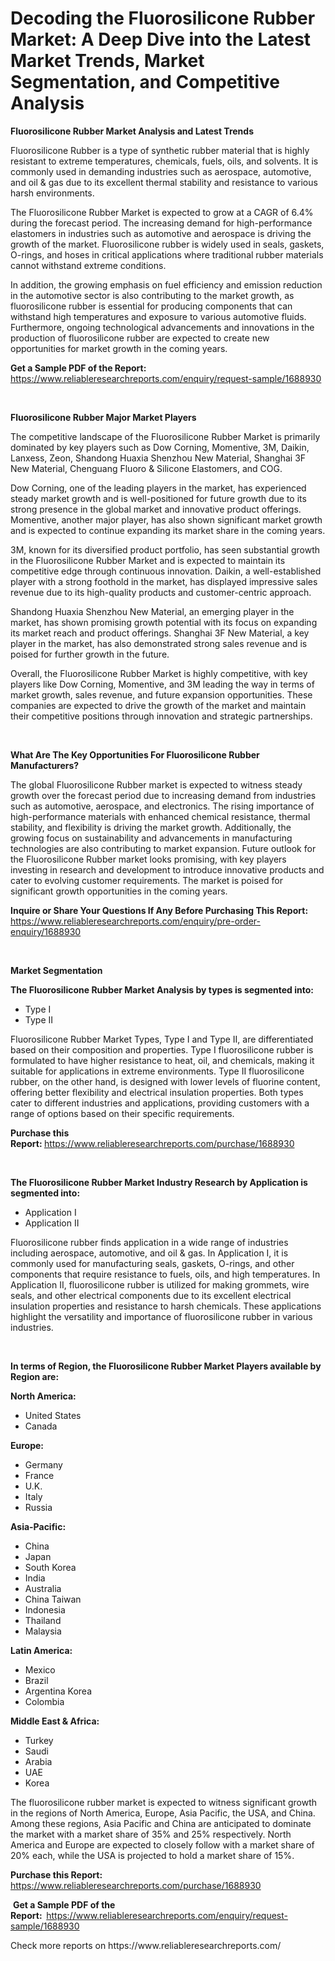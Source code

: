 <p><h1>Decoding the Fluorosilicone Rubber Market: A Deep Dive into the Latest Market Trends, Market Segmentation, and Competitive Analysis</h1></p><p><strong>Fluorosilicone Rubber Market Analysis and Latest Trends</strong></p>
<p><p>Fluorosilicone Rubber is a type of synthetic rubber material that is highly resistant to extreme temperatures, chemicals, fuels, oils, and solvents. It is commonly used in demanding industries such as aerospace, automotive, and oil & gas due to its excellent thermal stability and resistance to various harsh environments.</p><p>The Fluorosilicone Rubber Market is expected to grow at a CAGR of 6.4% during the forecast period. The increasing demand for high-performance elastomers in industries such as automotive and aerospace is driving the growth of the market. Fluorosilicone rubber is widely used in seals, gaskets, O-rings, and hoses in critical applications where traditional rubber materials cannot withstand extreme conditions.</p><p>In addition, the growing emphasis on fuel efficiency and emission reduction in the automotive sector is also contributing to the market growth, as fluorosilicone rubber is essential for producing components that can withstand high temperatures and exposure to various automotive fluids. Furthermore, ongoing technological advancements and innovations in the production of fluorosilicone rubber are expected to create new opportunities for market growth in the coming years.</p></p>
<p><strong>Get a Sample PDF of the Report:&nbsp;</strong> <a href="https://www.reliableresearchreports.com/enquiry/request-sample/1688930">https://www.reliableresearchreports.com/enquiry/request-sample/1688930</a></p>
<p>&nbsp;</p>
<p><strong>Fluorosilicone Rubber Major Market Players</strong></p>
<p><p>The competitive landscape of the Fluorosilicone Rubber Market is primarily dominated by key players such as Dow Corning, Momentive, 3M, Daikin, Lanxess, Zeon, Shandong Huaxia Shenzhou New Material, Shanghai 3F New Material, Chenguang Fluoro & Silicone Elastomers, and COG.</p><p>Dow Corning, one of the leading players in the market, has experienced steady market growth and is well-positioned for future growth due to its strong presence in the global market and innovative product offerings. Momentive, another major player, has also shown significant market growth and is expected to continue expanding its market share in the coming years.</p><p>3M, known for its diversified product portfolio, has seen substantial growth in the Fluorosilicone Rubber Market and is expected to maintain its competitive edge through continuous innovation. Daikin, a well-established player with a strong foothold in the market, has displayed impressive sales revenue due to its high-quality products and customer-centric approach.</p><p>Shandong Huaxia Shenzhou New Material, an emerging player in the market, has shown promising growth potential with its focus on expanding its market reach and product offerings. Shanghai 3F New Material, a key player in the market, has also demonstrated strong sales revenue and is poised for further growth in the future.</p><p>Overall, the Fluorosilicone Rubber Market is highly competitive, with key players like Dow Corning, Momentive, and 3M leading the way in terms of market growth, sales revenue, and future expansion opportunities. These companies are expected to drive the growth of the market and maintain their competitive positions through innovation and strategic partnerships.</p></p>
<p>&nbsp;</p>
<p><strong>What Are The Key Opportunities For Fluorosilicone Rubber Manufacturers?</strong></p>
<p><p>The global Fluorosilicone Rubber market is expected to witness steady growth over the forecast period due to increasing demand from industries such as automotive, aerospace, and electronics. The rising importance of high-performance materials with enhanced chemical resistance, thermal stability, and flexibility is driving the market growth. Additionally, the growing focus on sustainability and advancements in manufacturing technologies are also contributing to market expansion. Future outlook for the Fluorosilicone Rubber market looks promising, with key players investing in research and development to introduce innovative products and cater to evolving customer requirements. The market is poised for significant growth opportunities in the coming years.</p></p>
<p><strong>Inquire or Share Your Questions If Any Before Purchasing This Report:</strong> <a href="https://www.reliableresearchreports.com/enquiry/pre-order-enquiry/1688930">https://www.reliableresearchreports.com/enquiry/pre-order-enquiry/1688930</a></p>
<p>&nbsp;</p>
<p><strong>Market Segmentation</strong></p>
<p><strong>The Fluorosilicone Rubber Market Analysis by types is segmented into:</strong></p>
<p><ul><li>Type I</li><li>Type II</li></ul></p>
<p><p>Fluorosilicone Rubber Market Types, Type I and Type II, are differentiated based on their composition and properties. Type I fluorosilicone rubber is formulated to have higher resistance to heat, oil, and chemicals, making it suitable for applications in extreme environments. Type II fluorosilicone rubber, on the other hand, is designed with lower levels of fluorine content, offering better flexibility and electrical insulation properties. Both types cater to different industries and applications, providing customers with a range of options based on their specific requirements.</p></p>
<p><strong>Purchase this Report:&nbsp;</strong><a href="https://www.reliableresearchreports.com/purchase/1688930">https://www.reliableresearchreports.com/purchase/1688930</a></p>
<p>&nbsp;</p>
<p><strong>The Fluorosilicone Rubber Market Industry Research by Application is segmented into:</strong></p>
<p><ul><li>Application I</li><li>Application II</li></ul></p>
<p><p>Fluorosilicone rubber finds application in a wide range of industries including aerospace, automotive, and oil & gas. In Application I, it is commonly used for manufacturing seals, gaskets, O-rings, and other components that require resistance to fuels, oils, and high temperatures. In Application II, fluorosilicone rubber is utilized for making grommets, wire seals, and other electrical components due to its excellent electrical insulation properties and resistance to harsh chemicals. These applications highlight the versatility and importance of fluorosilicone rubber in various industries.</p></p>
<p>&nbsp;</p>
<p><strong>In terms of Region, the Fluorosilicone Rubber Market Players available by Region are:</strong></p>
<p>
    <p> <strong> North America: </strong>
        <ul>
            <li>United States</li>
            <li>Canada</li>
        </ul>
        </p> 
    <p> <strong> Europe: </strong>
        <ul>
            <li>Germany</li>
            <li>France</li>
            <li>U.K.</li>
            <li>Italy</li>
            <li>Russia</li>
        </ul>
        </p> 
    <p> <strong> Asia-Pacific: </strong>
        <ul>
            <li>China</li>
            <li>Japan</li>
            <li>South Korea</li>
            <li>India</li>
            <li>Australia</li>
            <li>China Taiwan</li>
            <li>Indonesia</li>
            <li>Thailand</li>
            <li>Malaysia</li>
        </ul>
        </p> 
    <p> <strong> Latin America: </strong>
        <ul>
            <li>Mexico</li>
            <li>Brazil</li>
            <li>Argentina Korea</li>
            <li>Colombia</li>
        </ul>
        </p> 
    <p> <strong> Middle East & Africa: </strong>
        <ul>
            <li>Turkey</li>
            <li>Saudi</li>
            <li>Arabia</li>
            <li>UAE</li>
            <li>Korea</li>
        </ul>
    </p>
    </p>
<p><p>The fluorosilicone rubber market is expected to witness significant growth in the regions of North America, Europe, Asia Pacific, the USA, and China. Among these regions, Asia Pacific and China are anticipated to dominate the market with a market share of 35% and 25% respectively. North America and Europe are expected to closely follow with a market share of 20% each, while the USA is projected to hold a market share of 15%.</p></p>
<p><strong>Purchase this Report: </strong><a href="https://www.reliableresearchreports.com/purchase/1688930">https://www.reliableresearchreports.com/purchase/1688930</a></p>
<p>&nbsp;<strong>Get a Sample PDF of the Report:&nbsp;&nbsp;</strong><a href="https://www.reliableresearchreports.com/enquiry/request-sample/1688930">https://www.reliableresearchreports.com/enquiry/request-sample/1688930</a></p>
<p><strong></strong></p>
<p>Check more reports on https://www.reliableresearchreports.com/</p>